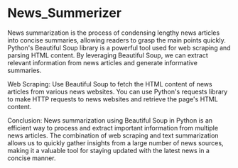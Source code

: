# News_Summerizer
News summarization is the process of condensing lengthy news articles into concise summaries, allowing readers to grasp the main points quickly. Python's Beautiful Soup library is a powerful tool used for web scraping and parsing HTML content. By leveraging Beautiful Soup, we can extract relevant information from news articles and generate informative summaries.

Web Scraping:
Use Beautiful Soup to fetch the HTML content of news articles from various news websites. You can use Python's requests library to make HTTP requests to news websites and retrieve the page's HTML content.

Conclusion:
News summarization using Beautiful Soup in Python is an efficient way to process and extract important information from multiple news articles. The combination of web scraping and text summarization allows us to quickly gather insights from a large number of news sources, making it a valuable tool for staying updated with the latest news in a concise manner.
